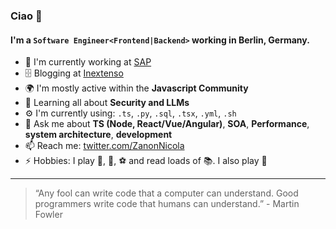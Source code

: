 ### Ciao 👋


#### I'm a `Software Engineer<Frontend|Backend>` working in Berlin, Germany.

- 🏢 I'm currently working at [SAP](https://www.sap.com/)
- 🗄 Blogging at [Inextenso](https://www.inextenso.dev/)
- 🌍 I'm mostly active within the **Javascript Community**
- 🌱 Learning all about **Security and LLMs**
- ⚙️ I'm currently using: `.ts`, `.py`, `.sql`, `.tsx`, `.yml`, `.sh`
- 💬 Ask me about **TS (Node, React/Vue/Angular)**, **SOA**, **Performance**, **system architecture**, **development**
- 📫 Reach me: [twitter.com/ZanonNicola](https://twitter.com/ZanonNicola)
- ⚡️ Hobbies: I play 🎾, 🏀, ⚽️ and read loads of 📚. I also play 🎸

---

> “Any fool can write code that a computer can understand. Good programmers write code that humans can understand.” - Martin Fowler
